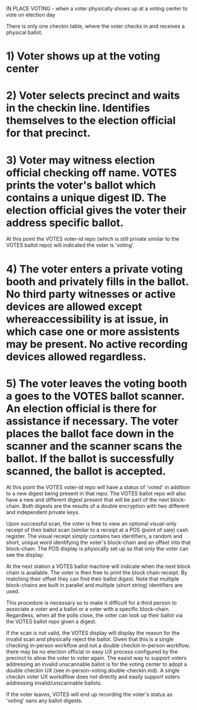 IN PLACE VOTING - when a voter physically shows up at a voting center to vote on election day

There is only one checkin table, where the voter checks in and receives a physical ballot.

# 1) Voter shows up at the voting center

# 2) Voter selects precinct and waits in the checkin line.  Identifies themselves to the election official for that precinct.

# 3) Voter may witness election official checking off name.  VOTES prints the voter's ballot which contains a unique digest ID.  The election official gives the voter their address specific ballot.

At this point the VOTES voter-id repo (which is still private similar to the VOTES ballot repo) will indicated the voter is 'voting'.

# 4) The voter enters a private voting booth and privately fills in the ballot.  No third party witnesses or active devices are allowed except whereaccessibility is at issue, in which case one or more assistents may be present.  No active recording devices allowed regardless.

# 5) The voter leaves the voting booth a goes to the VOTES ballot scanner.  An election official is there for assistance if necessary.  The voter places the ballot face down in the scanner and the scanner scans the ballot.  If the ballot is successfully scanned, the ballot is accepted.

At this point the VOTES voter-id repo will have a status of 'voted' in addition to a new digest being present in that repo.  The VOTES ballot repo will also have a new and different digest present that will be part of the next block-chain.  Both digests are the results of a double encryption with two different and independent private keys.

Upon successful scan, the voter is free to view an optional visual-only receipt of their ballot scan (similar to a receipt at a POS (point of sale) cash register.  The visual receipt simply contains two identifiers, a random and short, unique word identifying the voter's block-chain and an offset into that block-chain.  The POS display is physically set up so that only the voter can see the display.

At the next station a VOTES ballot machine will indicate when the next block chain is available.  The voter is then free to print the block chain receipt.  By matching their offset they can find their ballot digest.  Note that multiple block-chains are built in parallel and multiple (short string) identifiers are used.

This procedure is necessary so to make it difficult for a third person to associate a voter and a ballot or a voter with a specific block-chain.  Regardless, when all the polls close, the voter can look up their ballot via the VOTES ballot repo given a digest.

If the scan is not valid, the VOTES display will display the reason for the invalid scan and physically reject the ballot.  Given that this is a single checking in-person workflow and not a double checkin in-person workflow, there may be no election official or easy UX process configured by the precinct to allow the voter to voter again.  The easist way to support voters addressing an invalid unscannable ballot is for the voting center to adopt a double checkin UX (see in-person-voting.double-checkin.md).  A single checkin voter UX workdflow does not directly and easily support voters addressing invalid/unscannable ballots.

If the voter leaves, VOTES will end up recording the voter's status as 'voting' sans any ballot digests.
